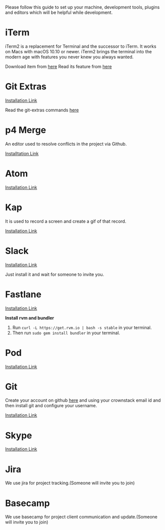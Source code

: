 Please follow this guide to set up your machine, development tools, plugins and editors which will be helpful while development.

# iTerm

iTerm2 is a replacement for Terminal and the successor to iTerm. It works on Macs with macOS 10.10 or newer. iTerm2 brings the terminal into the modern age with features you never knew you always wanted.

Download item from [here](https://www.iterm2.com/)
Read its feature from [here](https://www.iterm2.com/features.html)

# Git Extras

[Installation Link](https://github.com/tj/git-extras/blob/master/Installation.md)

Read the git-extras commands [here](https://github.com/tj/git-extras/blob/master/Commands.md)

# p4 Merge

An editor used to resolve conflicts in the project via Github.

[Installtation Link](https://gist.github.com/tony4d/3454372)

# Atom

[Installation Link](https://atom.io)

# Kap

It is used to record a screen and create a gif of that record.

[Installation Link](https://getkap.co/)

# Slack

[Installation Link](https://slack.com/downloads/osx)

Just install it and wait for someone to invite you.

# Fastlane

[Installation Link](https://docs.fastlane.tools/getting-started/ios/setup/)

**Install rvm and bundler**

1. Run `curl -L https://get.rvm.io | bash -s stable` in your terminal.
2. Then run `sudo gem install bundler` in your terminal.

# Pod

[Installation Link](https://cocoapods.org/)

# Git

Create your account on github [here](https://github.com/join?source=header-home) and using your crownstack email id and then install git and configure your username.

[Installation Link](https://www.atlassian.com/git/tutorials/install-git)

# Skype

[Installation Link](https://support.skype.com/en/faq/FA79/how-do-i-install-skype)

# Jira

We use jira for project tracking.(Someone will invite you to join)

# Basecamp

We use basecamp for project client communication and update.(Someone will invite you to join)
